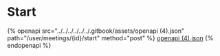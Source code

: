 # Start

{% openapi src="../../../../../../.gitbook/assets/openapi (4).json" path="/user/meetings/{id}/start" method="post" %}
[openapi (4).json](<../../../../../../.gitbook/assets/openapi (4).json>)
{% endopenapi %}

